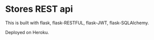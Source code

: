 # Stores REST api

This is built with flask, flask-RESTFUL, flask-JWT, flask-SQLAlchemy.

Deployed on Heroku.